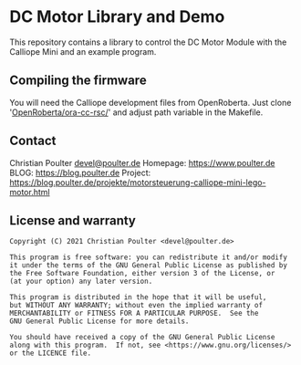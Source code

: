 # DC Motor Library and Demo

This repository contains a library to control the DC Motor Module with the Calliope Mini and an example program.

## Compiling the firmware

You will need the Calliope development files from OpenRoberta. Just clone '[OpenRoberta/ora-cc-rsc/](https://github.com/OpenRoberta/ora-cc-rsc)' and adjust path
variable in the Makefile.

## Contact

Christian Poulter <devel@poulter.de>
Homepage: https://www.poulter.de
BLOG: https://blog.poulter.de
Project: https://blog.poulter.de/projekte/motorsteuerung-calliope-mini-lego-motor.html

## License and warranty
```
Copyright (C) 2021 Christian Poulter <devel@poulter.de>

This program is free software: you can redistribute it and/or modify
it under the terms of the GNU General Public License as published by
the Free Software Foundation, either version 3 of the License, or
(at your option) any later version.

This program is distributed in the hope that it will be useful,
but WITHOUT ANY WARRANTY; without even the implied warranty of
MERCHANTABILITY or FITNESS FOR A PARTICULAR PURPOSE.  See the
GNU General Public License for more details.

You should have received a copy of the GNU General Public License
along with this program.  If not, see <https://www.gnu.org/licenses/>
or the LICENCE file. 
```
